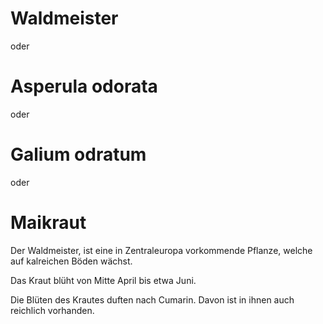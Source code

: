 # Waldmeister
oder
# Asperula odorata
oder 
# Galium odratum
oder 
# Maikraut
Der Waldmeister, ist eine in Zentraleuropa vorkommende Pflanze, welche auf kalreichen Böden wächst.

Das Kraut blüht von Mitte April bis etwa Juni.

Die Blüten des Krautes duften nach Cumarin.
Davon ist in ihnen auch reichlich vorhanden.

